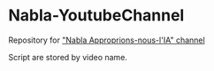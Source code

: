 # Nabla-YoutubeChannel
Repository for ["Nabla Approprions-nous-l'IA" channel]("https://www.youtube.com/channel/UChVGlpuuM6nWps8LQEnrm1Q")

Script are stored by video name.
